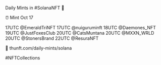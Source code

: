 Daily Mints in #SolanaNFT 🚀

⏰ Mint Oct 17

17UTC @EmeraldTriNFT
17UTC @nuiguruminft
18UTC @Daemones_NFT
19UTC @JustFoxesClub
20UTC @CatsMuntana
20UTC @MXXN_WRLD
20UTC @StonersBrand
22UTC @ResuraNFT

🔗 thunft.com/daily-mints/solana

#NFTCollections